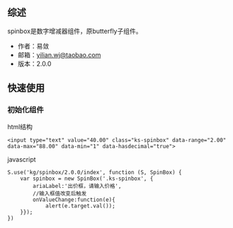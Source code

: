 ## 综述

spinbox是数字增减器组件，原butterfly子组件。

* 作者：易敛
* 邮箱：yilian.wj@taobao.com
* 版本：2.0.0

## 快速使用

### 初始化组件

html结构

    <input type="text" value="40.00" class="ks-spinbox" data-range="2.00" data-max="88.00" data-min="1" data-hasdecimal="true">

javascript

    S.use('kg/spinbox/2.0.0/index', function (S, SpinBox) {
        var spinbox = new SpinBox('.ks-spinbox', {
            ariaLabel:'出价框，请输入价格',
            //输入框值改变后触发
            onValueChange:function(e){
                alert(e.target.val());
        }});
    })
